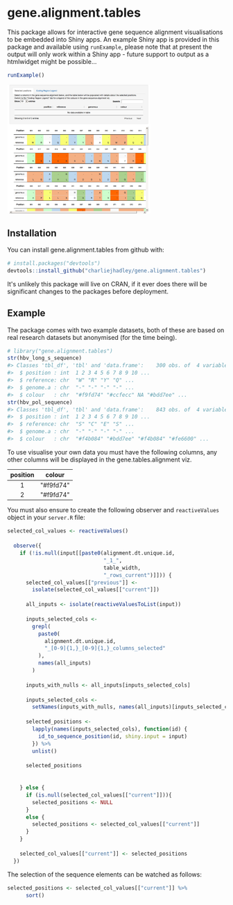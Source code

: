 
<!-- README.md is generated from README.Rmd. Please edit that file -->
gene.alignment.tables
=====================

This package allows for interactive gene sequence alignment visualisations to be embedded into Shiny apps. An example Shiny app is provided in this package and available using `runExample`, please note that at present the output will only work within a Shiny app - future support to output as a htmlwidget might be possible...

``` r
runExample()
```

<img src="man/figures/README-hbv-alignment-example.png" width="330px" />

Installation
------------

You can install gene.alignment.tables from github with:

``` r
# install.packages("devtools")
devtools::install_github("charliejhadley/gene.alignment.tables")
```

It's unlikely this package will live on CRAN, if it ever does there will be significant changes to the packages before deployment.

Example
-------

The package comes with two example datasets, both of these are based on real research datasets but anonymised (for the time being).

``` r
# library("gene.alignment.tables")
str(hbv_long_s_sequence)
#> Classes 'tbl_df', 'tbl' and 'data.frame':    300 obs. of  4 variables:
#>  $ position : int  1 2 3 4 5 6 7 8 9 10 ...
#>  $ reference: chr  "W" "R" "Y" "Q" ...
#>  $ genome.a : chr  "-" "-" "-" "-" ...
#>  $ colour   : chr  "#f9fd74" "#ccfecc" NA "#bdd7ee" ...
str(hbv_pol_sequence)
#> Classes 'tbl_df', 'tbl' and 'data.frame':    843 obs. of  4 variables:
#>  $ position : int  1 2 3 4 5 6 7 8 9 10 ...
#>  $ reference: chr  "S" "C" "E" "S" ...
#>  $ genome.a : chr  "-" "-" "-" "-" ...
#>  $ colour   : chr  "#f4b084" "#bdd7ee" "#f4b084" "#fe6600" ...
```

To use visualise your own data you must have the following columns, any other columns will be displayed in the gene.tables.alignment viz.

| position |   colour   |
|:--------:|:----------:|
|     1    | "\#f9fd74" |
|     2    | "\#f9fd74" |

You must also ensure to create the following observer and `reactiveValues` object in your `server.R` file:

``` r
selected_col_values <- reactiveValues()
  
  observe({
    if (!is.null(input[[paste0(alignment.dt.unique.id,
                               "_1_",
                               table_width,
                               "_rows_current")]])) {
      selected_col_values[["previous"]] <-
        isolate(selected_col_values[["current"]])
      
      all_inputs <- isolate(reactiveValuesToList(input))
      
      inputs_selected_cols <-
        grepl(
          paste0(
            alignment.dt.unique.id,
            "_[0-9]{1,}_[0-9]{1,}_columns_selected"
          ),
          names(all_inputs)
        )

      inputs_with_nulls <- all_inputs[inputs_selected_cols]
      
      inputs_selected_cols <-
        setNames(inputs_with_nulls, names(all_inputs)[inputs_selected_cols])

      selected_positions <-
        lapply(names(inputs_selected_cols), function(id) {
          id_to_sequence_position(id, shiny.input = input)
        }) %>%
        unlist()

      selected_positions
      

    } else {
      if (is.null(selected_col_values[["current"]])){
        selected_positions <- NULL
      }
      else {
        selected_positions <- selected_col_values[["current"]]
      }
    }
    
    selected_col_values[["current"]] <- selected_positions
  })
```

The selection of the sequence elements can be watched as follows:

``` r
selected_positions <- selected_col_values[["current"]] %>%
      sort()
```
